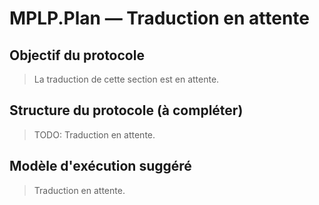 # MPLP.Plan — Traduction en attente

## Objectif du protocole
> La traduction de cette section est en attente.

## Structure du protocole (à compléter)
> TODO: Traduction en attente.

## Modèle d'exécution suggéré
> Traduction en attente.